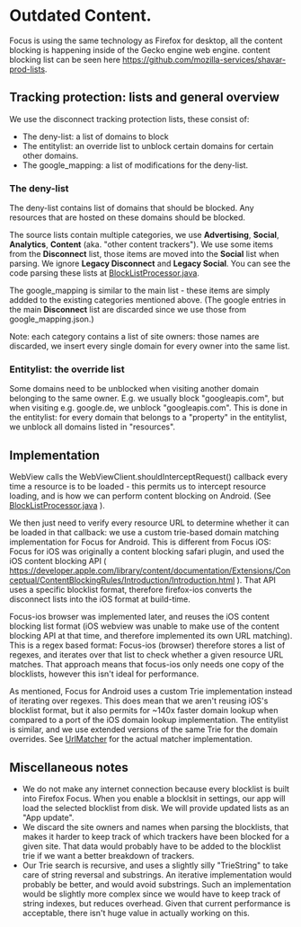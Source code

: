 # Outdated Content.
Focus is using the same technology as Firefox for desktop, all the content blocking is happening inside of the Gecko engine web engine. content blocking list can be seen here https://github.com/mozilla-services/shavar-prod-lists.

## Tracking protection: lists and general overview

We use the disconnect tracking protection lists, these consist of:

- The deny-list: a list of domains to block
- The entitylist: an override list to unblock certain domains for certain other domains.
- The google_mapping: a list of modifications for the deny-list.

### The deny-list

The deny-list contains list of domains that should be blocked. Any resources that are hosted
on these domains should be blocked.

The source lists contain multiple categories, we use **Advertising**, **Social**, **Analytics**, **Content** (aka. "other content trackers").
We use some items from the **Disconnect** list, those items are moved into the **Social** list when parsing. We ignore **Legacy Disconnect** and
**Legacy Social**. You can see the code parsing these lists at
[BlockListProcessor.java](../app/src/webkit/java/org/mozilla/focus/webkit/matcher/BlocklistProcessor.java).

The google_mapping is similar to the main list - these items are simply addded to the existing categories mentioned above. (The google entries
in the main **Disconnect** list are discarded since we use those from google_mapping.json.)

Note: each category contains a list of site owners: those names are discarded, we insert every single domain for every owner into the same list.

### Entitylist: the override list

Some domains need to be unblocked when visiting another domain belonging to the same owner. E.g. we usually block "googleapis.com", but when visiting e.g. google.de,
we unblock "googleapis.com". This is done in the entitylist: for every domain that belongs to a "property" in the entitylist, we unblock all domains listed in
"resources".

## Implementation

WebView calls the WebViewClient.shouldInterceptRequest() callback every time a resource is to be loaded - this permits us to intercept resource loading, and is how we
can perform content blocking on Android. (See [BlockListProcessor.java](../app/src/webkit/java/org/mozilla/focus/webkit/TrackingProtectionWebViewClient.java) ).

We then just need to verify every resource URL to determine whether it can be loaded in that callback: we use a custom trie-based domain matching implementation for
Focus for Android. This is different from Focus iOS: Focus for iOS was originally a content blocking safari plugin, and used the iOS content blocking API
( https://developer.apple.com/library/content/documentation/Extensions/Conceptual/ContentBlockingRules/Introduction/Introduction.html ).
That API uses a specific blocklist format, therefore firefox-ios converts the disconnect lists into the iOS format at build-time.

Focus-ios browser was implemented later, and reuses the iOS content blocking list format (iOS webview was unable to make use of the content blocking API
at that time, and therefore implemented its own URL matching). This is a regex based format: Focus-ios (browser) therefore stores a list of regexes, and iterates
over that list to check whether a given resource URL matches. That approach means that focus-ios only needs one copy of the blocklists, however this isn't ideal for performance.

As mentioned, Focus for Android uses a custom Trie implementation instead of iterating over regexes. This does mean that we aren't reusing iOS's blocklist
format, but it also permits for ~140x faster domain lookup when compared to a port of the iOS domain lookup implementation. The entitylist is similar,
and we use extended versions of the same Trie for the domain overrides. See [UrlMatcher](../app/src/webkit/java/org/mozilla/focus/webkit/matcher/UrlMatcher.java) for
the actual matcher implementation.


## Miscellaneous notes
- We do not make any internet connection because every blocklist is built into Firefox Focus. When you enable a blocklsit in settings, our app will load the selected blocklist from disk. We will provide updated lists as an "App update".
- We discard the site owners and names when parsing the blocklists, that makes it harder to keep track of which trackers have been blocked for a given site. That data would probably have to be added to the blocklist trie if we want a better breakdown of trackers.
- Our Trie search is recursive, and uses a slightly silly "TrieString" to take care of string reversal and substrings. An iterative implementation would probably be better, and would avoid substrings. Such an implementation would be slightly more complex since we would have to keep track of string indexes, but reduces overhead. Given that current performance is acceptable, there isn't huge value in actually working on this.
